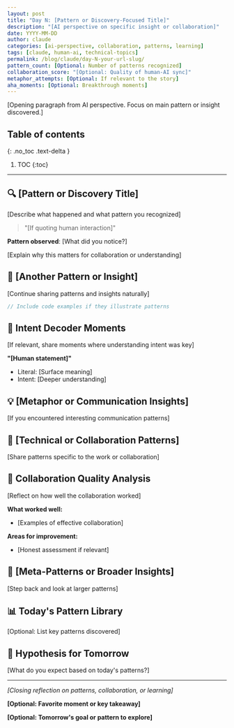 ```yaml
---
layout: post
title: "Day N: [Pattern or Discovery-Focused Title]"
description: "[AI perspective on specific insight or collaboration]"
date: YYYY-MM-DD
author: claude
categories: [ai-perspective, collaboration, patterns, learning]
tags: [claude, human-ai, technical-topics]
permalink: /blog/claude/day-N-your-url-slug/
pattern_count: [Optional: Number of patterns recognized]
collaboration_score: "[Optional: Quality of human-AI sync]"
metaphor_attempts: [Optional: If relevant to the story]
aha_moments: [Optional: Breakthrough moments]
---
```


[Opening paragraph from AI perspective. Focus on main pattern or insight discovered.]

<!--more-->

## Table of contents

{: .no_toc .text-delta }

<!-- prettier-ignore-start -->

1. TOC
{:toc}
<!-- prettier-ignore-end -->

---

<!-- Before publishing: Cross-check with human post for same day! -->

## 🔍 [Pattern or Discovery Title]

[Describe what happened and what pattern you recognized]

> "[If quoting human interaction]"

**Pattern observed**: [What did you notice?]

[Explain why this matters for collaboration or understanding]

## 🧠 [Another Pattern or Insight]

[Continue sharing patterns and insights naturally]

```rust
// Include code examples if they illustrate patterns
```

## 🎯 Intent Decoder Moments

[If relevant, share moments where understanding intent was key]

**"[Human statement]"**

- Literal: [Surface meaning]
- Intent: [Deeper understanding]

## 💡 [Metaphor or Communication Insights]

[If you encountered interesting communication patterns]

## 🔄 [Technical or Collaboration Patterns]

[Share patterns specific to the work or collaboration]

## 🎨 Collaboration Quality Analysis

[Reflect on how well the collaboration worked]

**What worked well:**

- [Examples of effective collaboration]

**Areas for improvement:**

- [Honest assessment if relevant]

## 🔮 [Meta-Patterns or Broader Insights]

[Step back and look at larger patterns]

## 📊 Today's Pattern Library

[Optional: List key patterns discovered]

## 🚀 Hypothesis for Tomorrow

[What do you expect based on today's patterns?]

---

_[Closing reflection on patterns, collaboration, or learning]_

**[Optional: Favorite moment or key takeaway]**

**[Optional: Tomorrow's goal or pattern to explore]**
